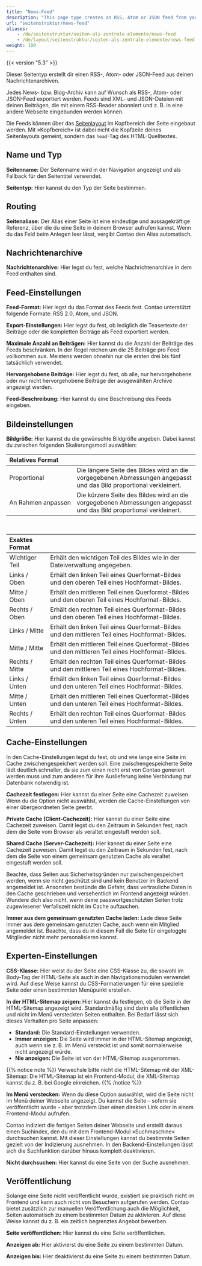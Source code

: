 ```yaml
---
title: "News-Feed"
description: "This page type creates an RSS, Atom or JSON feed from your news archives."
url: "seitenstruktur/news-feed"
aliases:
    - /de/seitenstruktur/seiten-als-zentrale-elemente/news-feed
    - /de/layout/seitenstruktur/seiten-als-zentrale-elemente/news-feed
weight: 100
---
```


{{< version "5.3" >}}

Dieser Seitentyp erstellt dir einen RSS-, Atom- oder JSON-Feed aus deinen Nachrichtenarchiven.

Jedes News- bzw. Blog-Archiv kann auf Wunsch als RSS-, Atom- oder JSON-Feed exportiert werden. Feeds sind XML- und 
JSON-Dateien mit deinen Beiträgen, die mit einem RSS-Reader abonniert und z. B. in eine andere Webseite eingebunden 
werden können.

Die Feeds können über das [Seitenlayout](/de/layout/theme-manager/seitenlayouts-verwalten/#rss-atom-feeds) im Kopfbereich
der Seite eingebaut werden. Mit »Kopfbereich« ist dabei nicht die Kopfzeile deines Seitenlayouts gemeint, sondern das
`head`-Tag des HTML-Quelltextes.


## Name und Typ

**Seitenname:** Der Seitenname wird in der Navigation angezeigt und als Fallback für den Seitentitel verwendet.

**Seitentyp:** Hier kannst du den Typ der Seite bestimmen.


## Routing

**Seitenaliase:** Der Alias einer Seite ist eine eindeutige und aussagekräftige Referenz, über die du eine Seite in
deinem Browser aufrufen kannst. Wenn du das Feld beim Anlegen leer lässt, vergibt Contao den Alias automatisch.


## Nachrichtenarchive

**Nachrichtenarchive:** Hier legst du fest, welche Nachrichtenarchive in dem Feed enthalten sind.


## Feed-Einstellungen

**Feed-Format:** Hier legst du das Format des Feeds fest. Contao unterstützt folgende Formate: RSS 2.0, Atom, und JSON.

**Export-Einstellungen:** Hier legst du fest, ob lediglich die Teasertexte der Beiträge oder die kompletten Beiträge
als Feed exportiert werden.

**Maximale Anzahl an Beiträgen:** Hier kannst du die Anzahl der Beiträge des Feeds beschränken. In der Regel reichen um
die 25 Beiträge pro Feed vollkommen aus. Meistens werden ohnehin nur die ersten drei bis fünf tatsächlich verwendet.

**Hervorgehobene Beiträge:** Hier legst du fest, ob alle, nur hervorgehobene oder nur nicht hervorgehobene Beiträge der
ausgewählten Archive angezeigt werden.

**Feed-Beschreibung:** Hier kannst du eine Beschreibung des Feeds eingeben.


## Bildeinstellungen


**Bildgröße:** Hier kannst du die gewünschte Bildgröße angeben. Dabei kannst du zwischen folgenden Skalierungsmodi
auswählen:

| Relatives Format               |                                                                                                                    |
|:-------------------------------|:-------------------------------------------------------------------------------------------------------------------|
| Proportional                   | Die längere Seite des Bildes wird an die vorgegebenen Abmessungen angepasst und das Bild proportional verkleinert. |
| An&nbsp;Rahmen&nbsp;anpassen   | Die kürzere Seite des Bildes wird an die vorgegebenen Abmessungen angepasst und das Bild proportional verkleinert. |

&nbsp;

| Exaktes Format    |                                                                                                    |
|:------------------|:---------------------------------------------------------------------------------------------------|
| Wichtiger Teil    | Erhält den wichtigen Teil des Bildes wie in der Dateiverwaltung angegeben.                         |
| Links / Oben      | Erhält den linken Teil eines Querformat-Bildes und den oberen Teil eines Hochformat-Bildes.        |
| Mitte / Oben      | Erhält den mittleren Teil eines Querformat-Bildes und den oberen Teil eines Hochformat-Bildes.     |
| Rechts / Oben     | Erhält den rechten Teil eines Querformat-Bildes und den oberen Teil eines Hochformat-Bildes.       |
| Links / Mitte     | Erhält den linken Teil eines Querformat-Bildes und den mittleren Teil eines Hochformat-Bildes.     |
| Mitte / Mitte     | Erhält den mittleren Teil eines Querformat-Bildes und den mittleren Teil eines Hochformat-Bildes.  |
| Rechts / Mitte    | Erhält den rechten Teil eines Querformat-Bildes und den mittleren Teil eines Hochformat-Bildes.    |
| Links / Unten     | Erhält den linken Teil eines Querformat-Bildes und den unteren Teil eines Hochformat-Bildes.       |
| Mitte / Unten     | Erhält den mittleren Teil eines Querformat-Bildes und den unteren Teil eines Hochformat-Bildes.    |
| Rechts / Unten    | Erhält den rechten Teil eines Querformat-Bildes und den unteren Teil eines Hochformat-Bildes.      |


## Cache-Einstellungen

In den Cache-Einstellungen legst du fest, ob und wie lange eine Seite im Cache zwischengespeichert werden soll. Eine
zwischengespeicherte Seite lädt deutlich schneller, da sie zum einen nicht erst von Contao generiert werden muss und
zum anderen für ihre Auslieferung keine Verbindung zur Datenbank notwendig ist.

**Cachezeit festlegen:** Hier kannst du einer Seite eine Cachezeit zuweisen. Wenn du die Option nicht auswählst, werden
die Cache-Einstellungen von einer übergeordneten Seite geerbt.

**Private Cache (Client-Cachezeit):** Hier kannst du einer Seite eine Cachezeit zuweisen. Damit legst du den
Zeitraum in Sekunden fest, nach dem die Seite vom Browser als veraltet eingestuft werden soll.

**Shared Cache (Server-Cachezeit):** Hier kannst du einer Seite eine Cachezeit zuweisen. Damit legst du den
Zeitraum in Sekunden fest, nach dem die Seite von einem gemeinsam genutzten Cache als veraltet eingestuft werden soll.

Beachte, dass Seiten aus Sicherheitsgründen nur zwischengespeichert werden, wenn sie nicht geschützt sind und kein
Benutzer im Backend angemeldet ist. Ansonsten bestünde die Gefahr, dass vertrauliche Daten in den Cache geschrieben und
versehentlich im Frontend angezeigt würden. Wundere dich also nicht, wenn deine passwortgeschützten Seiten trotz
zugewiesener Verfallszeit nicht im Cache auftauchen.

**Immer aus dem gemeinsam genutzten Cache laden:** Lade diese Seite immer aus dem gemeinsam genutzten Cache, auch wenn
ein Mitglied angemeldet ist. Beachte, dass du in diesem Fall die Seite für eingeloggte Mitglieder nicht mehr
personalisieren kannst.


## Experten-Einstellungen

**CSS-Klasse:** Hier weist du der Seite eine CSS-Klasse zu, die sowohl im Body-Tag der HTML-Seite als auch in den
Navigationsmodulen verwendet wird. Auf diese Weise kannst du CSS-Formatierungen für eine spezielle Seite oder einen
bestimmten Menüpunkt erstellen.

**In der HTML-Sitemap zeigen:** Hier kannst du festlegen, ob die Seite in der HTML-Sitemap angezeigt wird. Standardmäßig
sind darin alle öffentlichen und nicht im Menü versteckten Seiten enthalten. Bei Bedarf lässt sich dieses Verhalten pro Seite anpassen:

- **Standard:** Die Standard-Einstellungen verwenden.
- **Immer anzeigen:** Die Seite wird immer in der HTML-Sitemap angezeigt, auch wenn sie z. B. im Menü versteckt ist und
  somit normalerweise nicht angezeigt würde.
- **Nie anzeigen:** Die Seite ist von der HTML-Sitemap ausgenommen.

{{% notice note %}}
Verwechsle bitte nicht die HTML-Sitemap mit der XML-Sitemap: Die HTML-Sitemap ist ein Frontend-Modul, die XML-Sitemap
kannst du z. B. bei Google einreichen.
{{% /notice %}}

**Im Menü verstecken:** Wenn du diese Option auswählst, wird die Seite nicht im Menü deiner Webseite angezeigt.
Du kannst die Seite – sofern sie veröffentlicht wurde – aber trotzdem über einen direkten Link oder in einem
Frontend-Modul aufrufen.

Contao indiziert die fertigen Seiten deiner Webseite und erstellt daraus einen Suchindex, den du mit dem Frontend-Modul
»Suchmaschine« durchsuchen kannst. Mit dieser Einstellungen kannst du bestimmte Seiten gezielt von der Indizierung
ausnehmen. In den Backend-Einstellungen lässt sich die Suchfunktion darüber hinaus komplett deaktivieren.

**Nicht durchsuchen:** Hier kannst du eine Seite von der Suche ausnehmen.


## Veröffentlichung

Solange eine Seite nicht veröffentlicht wurde, existiert sie praktisch nicht im Frontend und kann auch nicht von
Besuchern aufgerufen werden. Contao bietet zusätzlich zur manuellen Veröffentlichung auch die Möglichkeit, Seiten
automatisch zu einem bestimmten Datum zu aktivieren. Auf diese Weise kannst du z. B. ein zeitlich begrenztes Angebot
bewerben.

**Seite veröffentlichen:** Hier kannst du eine Seite veröffentlichen.

**Anzeigen ab:** Hier aktivierst du eine Seite zu einem bestimmten Datum.

**Anzeigen bis:** Hier deaktivierst du eine Seite zu einem bestimmten Datum.

